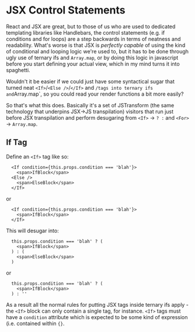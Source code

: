 # JSX Control Statements

React and JSX are great, but to those of us who are used to dedicated templating libraries like Handlebars, the control
statements (e.g. if conditions and for loops) are a step backwards in terms of neatness and readability. What's worse is
that JSX is _perfectly capable_ of using the kind of conditional and looping logic we're used to, but it has to be done
through ugly use of ternary ifs and `Array.map`, or by doing this logic in javascript before you start defining your
actual view, which in my mind turns it into spaghetti.

Wouldn't it be easier if we could just have some syntactical sugar that turned neat `<If>`/`<Else />`/`</If>` and
<For>`/`</For>` tags into ternary ifs and `Array.map`, so you could read your render functions a bit more easily?

So that's what this does. Basically it's a set of JSTransform (the same technology that underpins JSX->JS transpilation)
visitors that run just before JSX transpilation and perform desugaring from `<If>` -> ` ? : ` and `<For>` ->
`Array.map`.

## If Tag

Define an `<If>` tag like so:

```
  <If condition={this.props.condition === 'blah'}>
    <span>IfBlock</span>
  <Else />
    <span>ElseBlock</span>
  </If>
```

or

```
  <If condition={this.props.condition === 'blah'}>
    <span>IfBlock</span>
  </If>
```

This will desugar into:

```
  this.props.condition === 'blah' ? (
    <span>IfBlock</span>
  ) : (
    <span>ElseBlock</span>
  )
```

or 

```
  this.props.condition === 'blah' ? (
    <span>IfBlock</span>
  ) : ''
```

As a result all the normal rules for putting JSX tags inside ternary ifs apply - the `<If>` block can only contain a single tag, for instance. `<If>` tags must have a `condition` attribute which is expected to be some kind of expression (i.e. contained within `{}`.


